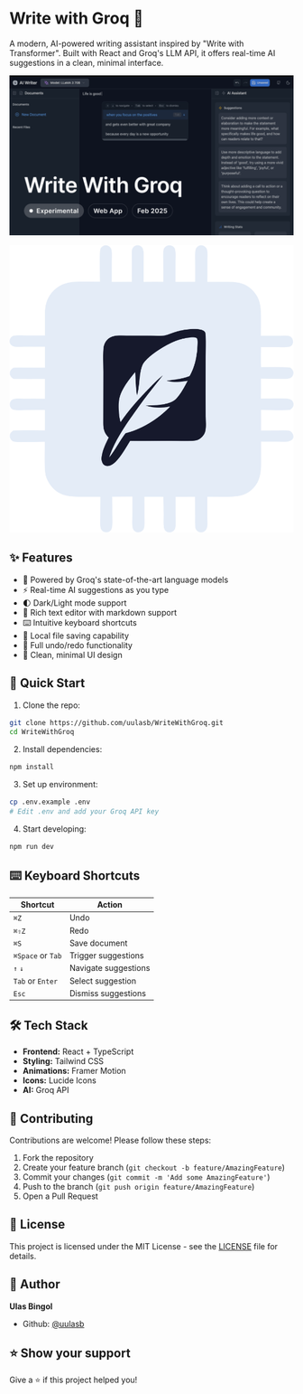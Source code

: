 # Write with Groq 🤖

A modern, AI-powered writing assistant inspired by "Write with Transformer". Built with React and Groq's LLM API, it offers real-time AI suggestions in a clean, minimal interface.

<div align="center">
  <img src="/Wwq1.png" alt="Write with Groq Screenshot" width="800"/>
</div>

![Demo Screenshot](Wai.svg)

## ✨ Features

- 🧠 Powered by Groq's state-of-the-art language models
- ⚡️ Real-time AI suggestions as you type
- 🌓 Dark/Light mode support
- 📝 Rich text editor with markdown support
- ⌨️ Intuitive keyboard shortcuts
- 💾 Local file saving capability
- 🔄 Full undo/redo functionality
- 🎨 Clean, minimal UI design

## 🚀 Quick Start

1. Clone the repo:
```bash
git clone https://github.com/uulasb/WriteWithGroq.git
cd WriteWithGroq
```

2. Install dependencies:
```bash
npm install
```

3. Set up environment:
```bash
cp .env.example .env
# Edit .env and add your Groq API key
```

4. Start developing:
```bash
npm run dev
```

## ⌨️ Keyboard Shortcuts

| Shortcut | Action |
|----------|--------|
| `⌘Z` | Undo |
| `⌘⇧Z` | Redo |
| `⌘S` | Save document |
| `⌘Space` or `Tab` | Trigger suggestions |
| `↑` `↓` | Navigate suggestions |
| `Tab` or `Enter` | Select suggestion |
| `Esc` | Dismiss suggestions |

## 🛠️ Tech Stack

- **Frontend:** React + TypeScript
- **Styling:** Tailwind CSS
- **Animations:** Framer Motion
- **Icons:** Lucide Icons
- **AI:** Groq API

## 🤝 Contributing

Contributions are welcome! Please follow these steps:

1. Fork the repository
2. Create your feature branch (`git checkout -b feature/AmazingFeature`)
3. Commit your changes (`git commit -m 'Add some AmazingFeature'`)
4. Push to the branch (`git push origin feature/AmazingFeature`)
5. Open a Pull Request

## 📝 License

This project is licensed under the MIT License - see the [LICENSE](LICENSE) file for details.

## 👤 Author

**Ulas Bingol**

* Github: [@uulasb](https://github.com/uulasb)

## ⭐️ Show your support

Give a ⭐️ if this project helped you!
